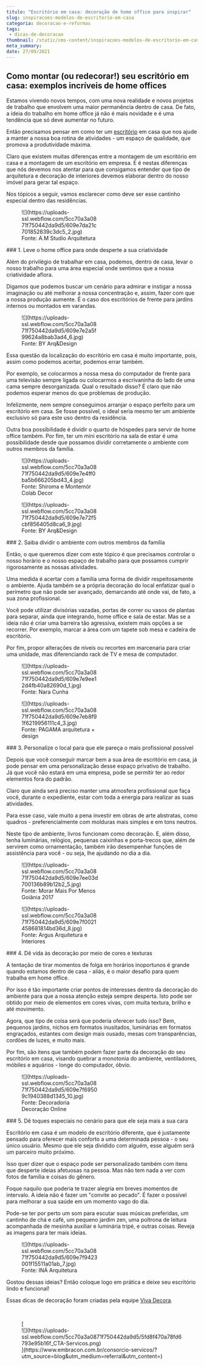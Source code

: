 ```yaml
---
titulo: "Escritório em casa: decoração de home office para inspirar"
slug: inspiracoes-modelos-de-escritorio-em-casa
categoria: decoracao-e-reformas
tags:
 - dicas-de-decoracao
thumbnail: /static/cms-content/inspiracoes-modelos-de-escritorio-em-casa.jpg
meta_summary: 
date: 27/09/2021
---
```

Como montar (ou redecorar!) seu escritório em casa: exemplos incríveis de home offices 
---------------------------------------------------------------------------------------

Estamos vivendo novos tempos, com uma nova realidade e novos projetos de trabalho que envolvem uma maior permanência dentro de casa. De fato, a ideia do trabalho em home office já não é mais novidade e é uma tendência que só deve aumentar no futuro.

Então precisamos pensar em como ter um [escritório](https://www.vivadecora.com.br/revista/moveis-para-escritorio-3/) em casa que nos ajude a manter a nossa boa rotina de atividades - um espaço de qualidade, que promova a produtividade máxima.

Claro que existem muitas diferenças entre a montagem de um escritório em casa e a montagem de um escritório em empresa. E é nestas diferenças que nós devemos nos atentar para que consigamos entender que tipo de arquitetura e decoração de interiores devemos elaborar dentro do nosso imóvel para gerar tal espaço.

Nos tópicos a seguir, vamos esclarecer como deve ser esse cantinho especial dentro das residências.

<figure class="w-richtext-figure-type-image w-richtext-align-center" style="max-width:40%"><div>![](https://uploads-ssl.webflow.com/5cc70a3a0871f750442da9d5/609e7da21c701852839c3dc5_2.jpg)</div><figcaption>Fonte: A.M Studio Arquitetura</figcaption></figure>### 1. Leve o home office para onde desperte a sua criatividade

Além do privilégio de trabalhar em casa, podemos, dentro de casa, levar o nosso trabalho para uma área especial onde sentimos que a nossa criatividade aflora.

Digamos que podemos buscar um cenário para admirar e instigar a nossa imaginação ou até melhorar a nossa concentração e, assim, fazer com que a nossa produção aumente. É o caso dos escritórios de frente para jardins internos ou montados em varandas.

<figure class="w-richtext-figure-type-image w-richtext-align-center" style="max-width:40%"><div>![](https://uploads-ssl.webflow.com/5cc70a3a0871f750442da9d5/609e7e2a5f99624a8bab3ad4_6.jpg)</div><figcaption>Fonte: BY Arq&amp;Design</figcaption></figure>Essa questão da localização do escritório em casa é muito importante, pois, assim como podemos acertar, podemos errar também.

Por exemplo, se colocarmos a nossa mesa do computador de frente para uma televisão sempre ligada ou colocarmos a escrivaninha do lado de uma cama sempre desorganizada. Qual o resultado disso? É claro que não podemos esperar menos do que problemas de produção.

Infelizmente, nem sempre conseguimos arranjar o espaço perfeito para um escritório em casa. Se fosse possível, o ideal seria mesmo ter um ambiente exclusivo só para este uso dentro da residência.

Outra boa possibilidade é dividir o quarto de hóspedes para servir de home office também. Por fim, ter um mini escritório na sala de estar é uma possibilidade desde que possamos dividir corretamente o ambiente com outros membros da família.

<figure class="w-richtext-figure-type-image w-richtext-align-center" style="max-width:40%"><div>![](https://uploads-ssl.webflow.com/5cc70a3a0871f750442da9d5/609e7e4ff0ba5b666205bd43_4.jpg)</div><figcaption>Fonte: Shiroma e Montemór Colab Decor</figcaption></figure><figure class="w-richtext-figure-type-image w-richtext-align-center" style="max-width:40%"><div>![](https://uploads-ssl.webflow.com/5cc70a3a0871f750442da9d5/609e7e72f5cbf856405d8ca6_9.jpg)</div><figcaption>Fonte: BY Arq&amp;Design</figcaption></figure>### 2. Saiba dividir o ambiente com outros membros da família

Então, o que queremos dizer com este tópico é que precisamos controlar o nosso horário e o nosso espaço de trabalho para que possamos cumprir rigorosamente as nossas atividades.

Uma medida é acertar com a família uma forma de dividir respeitosamente o ambiente. Ajuda também se a própria decoração do local enfatizar qual o perímetro que não pode ser avançado, demarcando até onde vai, de fato, a sua zona profissional.

Você pode utilizar divisórias vazadas, portas de correr ou vasos de plantas para separar, ainda que integrando, home office e sala de estar. Mas se a ideia não é criar uma barreira tão agressiva, existem mais opções a se recorrer. Por exemplo, marcar a área com um tapete sob mesa e cadeira de escritório.

Por fim, propor alterações de níveis ou recortes em marcenaria para criar uma unidade, mas diferenciando rack de TV e mesa de computador.

<figure class="w-richtext-figure-type-image w-richtext-align-center" style="max-width:40%"><div>![](https://uploads-ssl.webflow.com/5cc70a3a0871f750442da9d5/609e7e9ee12d4fb40a82690d_1.jpg)</div><figcaption>Fonte: Nara Cunha</figcaption></figure><figure class="w-richtext-figure-type-image w-richtext-align-center" style="max-width:40%"><div>![](https://uploads-ssl.webflow.com/5cc70a3a0871f750442da9d5/609e7eb8f91f6219956111c4_3.jpg)</div><figcaption>Fonte: PAGAMA arquitetura + design</figcaption></figure>### 3. Personalize o local para que ele pareça o mais profissional possível

Depois que você conseguir marcar bem a sua área de escritório em casa, já pode pensar em uma personalização desse espaço privativo de trabalho. Já que você não estará em uma empresa, pode se permitir ter ao redor elementos fora do padrão.

Claro que ainda será preciso manter uma atmosfera profissional que faça você, durante o expediente, estar com toda a energia para realizar as suas atividades.

Para esse caso, vale muito a pena investir em obras de arte abstratas, como quadros - preferencialmente com molduras mais simples e em tons neutros.

Neste tipo de ambiente, livros funcionam como decoração. E, além disso, tenha luminárias, relógios, pequenas caixinhas e porta-trecos que, além de servirem como ornamentação, também irão desempenhar funções de assistência para você - ou seja, lhe ajudando no dia a dia.

<figure class="w-richtext-figure-type-image w-richtext-align-center" style="max-width:40%"><div>![](https://uploads-ssl.webflow.com/5cc70a3a0871f750442da9d5/609e7ee03d700136b89b12b2_5.jpg)</div><figcaption>Fonte: Morar Mais Por Menos Goiânia 2017</figcaption></figure><figure class="w-richtext-figure-type-image w-richtext-align-center" style="max-width:40%"><div>![](https://uploads-ssl.webflow.com/5cc70a3a0871f750442da9d5/609e7f0021458681814bd36d_8.jpg)</div><figcaption>Fonte: Argus Arquitetura e Interiores</figcaption></figure>### 4. Dê vida às decoração por meio de cores e texturas

A tentação de tirar momentos de folga em horários inoportunos é grande quando estamos dentro de casa - aliás, é o maior desafio para quem trabalha em home office.

Por isso é tão importante criar pontos de interesses dentro da decoração do ambiente para que a nossa atenção esteja sempre desperta. Isto pode ser obtido por meio de elementos em cores vivas, com muita textura, brilho e até movimento.

Agora, que tipo de coisa será que poderia oferecer tudo isso? Bem, pequenos jardins, nichos em formatos inusitados, luminárias em formatos engraçados, estantes com design mais ousado, mesas com transparências, cordões de luzes, e muito mais.

Por fim, são itens que também podem fazer parte da decoração do seu escritório em casa, visando quebrar a monotonia do ambiente, ventiladores, móbiles e aquários - longe do computador, óbvio.

<figure class="w-richtext-figure-type-image w-richtext-align-center" style="max-width:40%"><div>![](https://uploads-ssl.webflow.com/5cc70a3a0871f750442da9d5/609e7f69509c1940388d1345_10.jpg)</div><figcaption>Fonte: Decoradoria Decoração Online</figcaption></figure>### 5. Dê toques especiais no cenário para que ele seja mais a sua cara

Escritório em casa é um modelo de escritório diferente, que é justamente pensado para oferecer mais conforto a uma determinada pessoa - o seu único usuário. Mesmo que ele seja dividido com alguém, esse alguém será um parceiro muito próximo.

Isso quer dizer que o espaço pode ser personalizado também com itens que desperte ideias afetuosas na pessoa. Mas não tem nada a ver com fotos de família e coisas do gênero.

Foque naquilo que poderia te trazer alegria em breves momentos de intervalo. A ideia não é fazer um "convite ao pecado". É fazer o possível para melhorar a sua saúde em um momento vago do dia.

Pode-se ter por perto um som para escutar suas músicas preferidas, um cantinho de chá e café, um pequeno jardim zen, uma poltrona de leitura acompanhada de mesinha auxiliar e luminária tripé, e outras coisas. Reveja as imagens para ter mais ideias.

<figure class="w-richtext-figure-type-image w-richtext-align-center" style="max-width:40%"><div>![](https://uploads-ssl.webflow.com/5cc70a3a0871f750442da9d5/609e7f9423001f15511a01ab_7.jpg)</div><figcaption>Fonte: INÁ Arquitetura</figcaption></figure>Gostou dessas ideias? Então coloque logo em prática e deixe seu escritório lindo e funcional!

Essas dicas de decoração foram criadas pela equipe [Viva Decora](https://www.vivadecora.com.br/).

‍

<figure class="w-richtext-figure-type-image w-richtext-align-center">[<div>![](https://uploads-ssl.webflow.com/5cc70a3a0871f750442da9d5/5fd8f470a78fd6793e95b16f_CTA-Servicos.png)</div>](https://www.embracon.com.br/consorcio-servicos/?utm_source=blog&utm_medium=referral&utm_content=)</figure>
